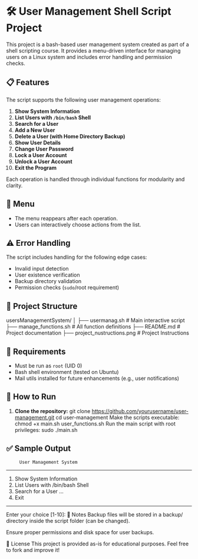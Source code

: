 # 🛠️ User Management Shell Script Project

This project is a bash-based user management system created as part of a shell scripting course. It provides a menu-driven interface for managing users on a Linux system and includes error handling and permission checks.

## 📋 Features

The script supports the following user management operations:

1. **Show System Information**  
2. **List Users with `/bin/bash` Shell**
3. **Search for a User**
4. **Add a New User**
5. **Delete a User (with Home Directory Backup)**
6. **Show User Details**
7. **Change User Password**
8. **Lock a User Account**
9. **Unlock a User Account**
10. **Exit the Program**

Each operation is handled through individual functions for modularity and clarity.

## 🔄 Menu

- The menu reappears after each operation.
- Users can interactively choose actions from the list.

## ⚠️ Error Handling

The script includes handling for the following edge cases:

- Invalid input detection
- User existence verification
- Backup directory validation
- Permission checks (`sudo`/root requirement)

## 🧱 Project Structure

usersManagementSystem/
│
├── usermanag.sh # Main interactive script
├── manage_functions.sh # All function definitions
├── README.md # Project documentation
├── project_nustructions.png # Project Instructions


## 🔐 Requirements

- Must be run as `root` (UID 0)
- Bash shell environment (tested on Ubuntu)
- Mail utils installed for future enhancements (e.g., user notifications)

## 🚀 How to Run

1. **Clone the repository:**
   git clone https://github.com/yourusername/user-management.git
   cd user-management
Make the scripts executable:
chmod +x main.sh user_functions.sh
Run the main script with root privileges:
sudo ./main.sh


✅ Sample Output
-----------------------------------------
         User Management System          
-----------------------------------------
1) Show System Information
2) List Users with /bin/bash Shell
3) Search for a User
...
10) Exit
-----------------------------------------
Enter your choice [1-10]: 
📌 Notes
Backup files will be stored in a backup/ directory inside the script folder (can be changed).

Ensure proper permissions and disk space for user backups.

📄 License
This project is provided as-is for educational purposes. Feel free to fork and improve it!
